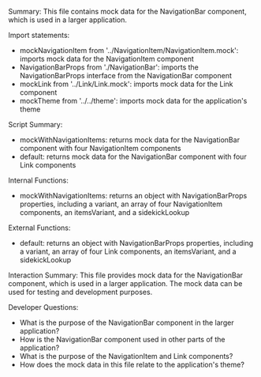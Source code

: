 Summary:
This file contains mock data for the NavigationBar component, which is used in a larger application.

Import statements:
- mockNavigationItem from '../NavigationItem/NavigationItem.mock': imports mock data for the NavigationItem component
- NavigationBarProps from './NavigationBar': imports the NavigationBarProps interface from the NavigationBar component
- mockLink from '../Link/Link.mock': imports mock data for the Link component
- mockTheme from '../../theme': imports mock data for the application's theme

Script Summary:
- mockWithNavigationItems: returns mock data for the NavigationBar component with four NavigationItem components
- default: returns mock data for the NavigationBar component with four Link components

Internal Functions:
- mockWithNavigationItems: returns an object with NavigationBarProps properties, including a variant, an array of four NavigationItem components, an itemsVariant, and a sidekickLookup

External Functions:
- default: returns an object with NavigationBarProps properties, including a variant, an array of four Link components, an itemsVariant, and a sidekickLookup

Interaction Summary:
This file provides mock data for the NavigationBar component, which is used in a larger application. The mock data can be used for testing and development purposes.

Developer Questions:
- What is the purpose of the NavigationBar component in the larger application?
- How is the NavigationBar component used in other parts of the application?
- What is the purpose of the NavigationItem and Link components?
- How does the mock data in this file relate to the application's theme?